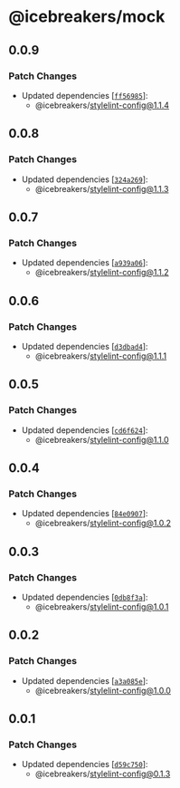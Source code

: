 # @icebreakers/mock

## 0.0.9

### Patch Changes

- Updated dependencies [[`ff56985`](https://github.com/sonofmagic/eslint-config/commit/ff5698537710eb3faedbdf6902d47b50f8243cd0)]:
  - @icebreakers/stylelint-config@1.1.4

## 0.0.8

### Patch Changes

- Updated dependencies [[`324a269`](https://github.com/sonofmagic/eslint-config/commit/324a269f66aba1a8c3a6243a8d77900792508ba8)]:
  - @icebreakers/stylelint-config@1.1.3

## 0.0.7

### Patch Changes

- Updated dependencies [[`a939a06`](https://github.com/sonofmagic/eslint-config/commit/a939a06c16c831fe56f1ebf46da6421e6ab56ba1)]:
  - @icebreakers/stylelint-config@1.1.2

## 0.0.6

### Patch Changes

- Updated dependencies [[`d3dbad4`](https://github.com/sonofmagic/eslint-config/commit/d3dbad46db6d3a2a8db252072917dda32aeeef8d)]:
  - @icebreakers/stylelint-config@1.1.1

## 0.0.5

### Patch Changes

- Updated dependencies [[`cd6f624`](https://github.com/sonofmagic/eslint-config/commit/cd6f624b3ab5c572b8147e8332cfd3786e5a74f2)]:
  - @icebreakers/stylelint-config@1.1.0

## 0.0.4

### Patch Changes

- Updated dependencies [[`84e0907`](https://github.com/sonofmagic/eslint-config/commit/84e0907133d66e497e949276c0c8a65f998feaad)]:
  - @icebreakers/stylelint-config@1.0.2

## 0.0.3

### Patch Changes

- Updated dependencies [[`0db8f3a`](https://github.com/sonofmagic/eslint-config/commit/0db8f3a871ca7efb797ce6dfdf532aef41ff8776)]:
  - @icebreakers/stylelint-config@1.0.1

## 0.0.2

### Patch Changes

- Updated dependencies [[`a3a085e`](https://github.com/sonofmagic/eslint-config/commit/a3a085e041267b66e6705d9f982bca213df90da4)]:
  - @icebreakers/stylelint-config@1.0.0

## 0.0.1

### Patch Changes

- Updated dependencies [[`d59c750`](https://github.com/sonofmagic/eslint-config/commit/d59c75001bef52bbf4cfa3c8f128ca91f2b1b67d)]:
  - @icebreakers/stylelint-config@0.1.3
